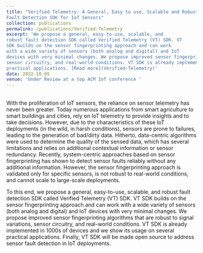 ```yaml
---
title: "Verified Telemetry: A General, Easy to use, Scalable and Robust
Fault Detection SDK for IoT Sensors"
collection: publications
permalink: /publications/Verified-Telemetry
excerpt: 'We propose a general, easy-to-use, scalable, and
robust fault detection SDK called Verified Telemetry (VT) SDK. VT
SDK builds on the sensor fingerprinting approach and can work
with a wide variety of sensors (both analog and digital) and IoT
devices with very minimal changes. We propose improved sensor fingerprinting algorithms that are robust to signal variations,
sensor circuitry, and real-world conditions. VT SDK is already implemented in 1000s of devices and we show its usage on several
practical applications. [Read more](Verified-Telemetry)'
date: 2022-10-05
venue: 'Under Review at a top ACM IoT conference '
---
```

<br>
With the proliferation of IoT sensors, the reliance on sensor telemetry has never been greater. Today numerous applications from smart agriculture to smart buildings and cities, rely on IoT telemetry to provide insights and to take decisions. However, due to the characteristics of these IoT deployments (in the wild, in harsh conditions), sensors are prone to failures, leading to the generation of bad/dirty data. Hitherto, data-centric algorithms were used to determine the quality of the sensed data, which has several limitations and relies on additional contextual information or sensor redundancy. Recently, system-centric approaches based on sensor fingerprinting has shown to detect sensor faults reliably without any additional information. However, the sensor fingerprinting approach is validated only for specific sensors, is not robust to real-world conditions, and cannot scale to large-scale deployments. 

To this end, we propose a general, easy-to-use, scalable, and robust fault detection SDK called Verified Telemetry (VT) SDK. VT SDK builds on the sensor fingerprinting approach and can work with a wide variety of sensors (both analog and digital) and IoT devices with very minimal changes. We propose improved sensor fingerprinting algorithms that are robust to signal variations, sensor circuitry, and real-world conditions. VT SDK is already implemented in 1000s of devices and we show its usage on several practical applications. Finally, VT SDK will be made open source to address sensor fault detection in IoT deployments.
